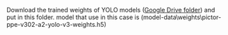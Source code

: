 Download the trained weights of YOLO models ([Google Drive folder](https://drive.google.com/drive/folders/13tCdROHnS0c5VibW1VO8pOEj0rXEvvGj?usp=sharing)) and put in this folder.
model that use in this case is (model-data\weights\pictor-ppe-v302-a2-yolo-v3-weights.h5)
